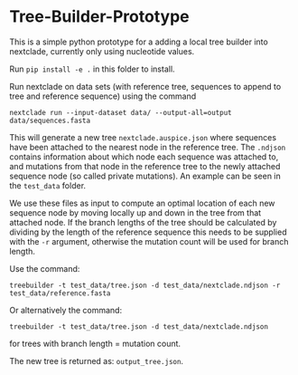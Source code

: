 # Tree-Builder-Prototype
This is a simple python prototype for a adding a local tree builder into nextclade, currently only using nucleotide values.

Run `pip install -e .` in this folder to install. 

Run nextclade on data sets (with reference tree, sequences to append to tree and reference sequence) using the command 
```
nextclade run --input-dataset data/ --output-all=output data/sequences.fasta 
```

This will generate a new tree `nextclade.auspice.json` where sequences have been attached to the nearest node in the reference tree. The `.ndjson` contains information about which node each sequence was attached to, and mutations from that node in the reference tree to the newly attached sequence node (so called private mutations). An example can be seen in the `test_data` folder. 

We use these files as input to compute an optimal location of each new sequence node by moving locally up and down in the tree from that attached node. 
If the branch lengths of the tree should be calculated by dividing by the length of the reference sequence this needs to be supplied with the `-r` argument, otherwise the mutation count will be used for branch length.

Use the command: 
```
treebuilder -t test_data/tree.json -d test_data/nextclade.ndjson -r test_data/reference.fasta 
```
Or alternatively the command:
```
treebuilder -t test_data/tree.json -d test_data/nextclade.ndjson
```
for trees with branch length = mutation count. 

The new tree is returned as: `output_tree.json`. 
